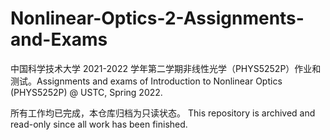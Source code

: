 # Nonlinear-Optics-2-Assignments-and-Exams
中国科学技术大学 2021-2022 学年第二学期非线性光学（PHYS5252P）作业和测试。Assignments and exams of Introduction to Nonlinear Optics (PHYS5252P) @ USTC, Spring 2022.

所有工作均已完成，本仓库归档为只读状态。 This repository is archived and read-only since all work has been finished.